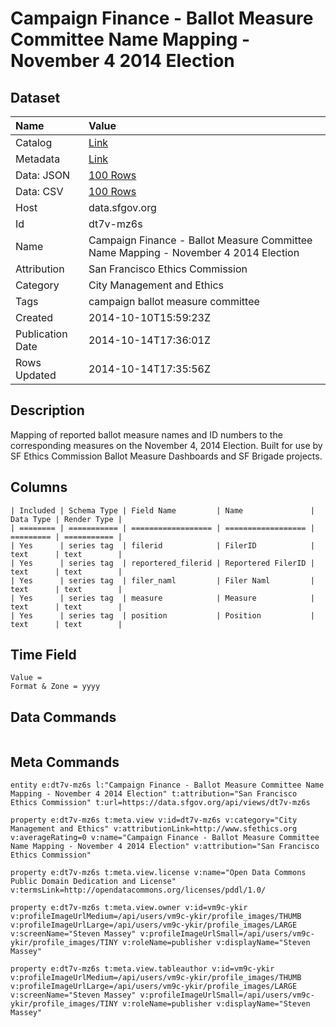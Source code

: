 # Campaign Finance - Ballot Measure Committee Name Mapping - November 4 2014 Election

## Dataset

| Name | Value |
| :--- | :---- |
| Catalog | [Link](https://catalog.data.gov/dataset/campaign-finance-ballot-measure-committee-name-mapping-november-4-2014-election-a9735) |
| Metadata | [Link](https://data.sfgov.org/api/views/dt7v-mz6s) |
| Data: JSON | [100 Rows](https://data.sfgov.org/api/views/dt7v-mz6s/rows.json?max_rows=100) |
| Data: CSV | [100 Rows](https://data.sfgov.org/api/views/dt7v-mz6s/rows.csv?max_rows=100) |
| Host | data.sfgov.org |
| Id | dt7v-mz6s |
| Name | Campaign Finance - Ballot Measure Committee Name Mapping - November 4 2014 Election |
| Attribution | San Francisco Ethics Commission |
| Category | City Management and Ethics |
| Tags | campaign ballot measure committee |
| Created | 2014-10-10T15:59:23Z |
| Publication Date | 2014-10-14T17:36:01Z |
| Rows Updated | 2014-10-14T17:35:56Z |

## Description

Mapping of reported ballot measure names and ID numbers to the corresponding measures on the November 4, 2014 Election.  Built for use by SF Ethics Commission Ballot Measure Dashboards and SF Brigade projects.

## Columns

```ls
| Included | Schema Type | Field Name         | Name               | Data Type | Render Type |
| ======== | =========== | ================== | ================== | ========= | =========== |
| Yes      | series tag  | filerid            | FilerID            | text      | text        |
| Yes      | series tag  | reportered_filerid | Reportered FilerID | text      | text        |
| Yes      | series tag  | filer_naml         | Filer Naml         | text      | text        |
| Yes      | series tag  | measure            | Measure            | text      | text        |
| Yes      | series tag  | position           | Position           | text      | text        |
```

## Time Field

```ls
Value = 
Format & Zone = yyyy
```

## Data Commands

```ls
```

## Meta Commands

```ls
entity e:dt7v-mz6s l:"Campaign Finance - Ballot Measure Committee Name Mapping - November 4 2014 Election" t:attribution="San Francisco Ethics Commission" t:url=https://data.sfgov.org/api/views/dt7v-mz6s

property e:dt7v-mz6s t:meta.view v:id=dt7v-mz6s v:category="City Management and Ethics" v:attributionLink=http://www.sfethics.org v:averageRating=0 v:name="Campaign Finance - Ballot Measure Committee Name Mapping - November 4 2014 Election" v:attribution="San Francisco Ethics Commission"

property e:dt7v-mz6s t:meta.view.license v:name="Open Data Commons Public Domain Dedication and License" v:termsLink=http://opendatacommons.org/licenses/pddl/1.0/

property e:dt7v-mz6s t:meta.view.owner v:id=vm9c-ykir v:profileImageUrlMedium=/api/users/vm9c-ykir/profile_images/THUMB v:profileImageUrlLarge=/api/users/vm9c-ykir/profile_images/LARGE v:screenName="Steven Massey" v:profileImageUrlSmall=/api/users/vm9c-ykir/profile_images/TINY v:roleName=publisher v:displayName="Steven Massey"

property e:dt7v-mz6s t:meta.view.tableauthor v:id=vm9c-ykir v:profileImageUrlMedium=/api/users/vm9c-ykir/profile_images/THUMB v:profileImageUrlLarge=/api/users/vm9c-ykir/profile_images/LARGE v:screenName="Steven Massey" v:profileImageUrlSmall=/api/users/vm9c-ykir/profile_images/TINY v:roleName=publisher v:displayName="Steven Massey"
```